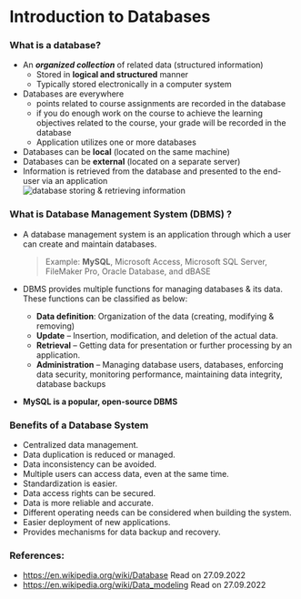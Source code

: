 # Introduction to Databases
### What is a database? 

- An ***organized  collection*** of related data (structured information) 
    -  Stored in **logical and structured** manner
    - Typically stored electronically in a computer system
- Databases are everywhere 
    - points related to course assignments are recorded in the database
    - if you do enough work on the course to achieve the learning objectives related to the course, your grade will be recorded in the database
    - Application utilizes one or more databases
- Databases can be **local** (located on the same machine)
- Databases can be **external** (located on a separate server)
- Information is retrieved from the database and presented to the end-user via an application  
![database storing & retrieving information](assets/images/db.png)
### What is Database Management System (DBMS) ?
- A database management system is an application through which a user can create and maintain databases.
    > Example: **MySQL**, Microsoft Access, Microsoft SQL Server, FileMaker Pro, Oracle Database, and dBASE

- DBMS provides multiple functions for managing databases & its data. These functions can be classified as below: 
    - **Data definition**: Organization of the data (creating, modifying & removing)
     - **Update** – Insertion, modification, and deletion of the actual data.
     - **Retrieval** – Getting data for presentation or further processing by an application.
     - **Administration** – Managing database users, databases, enforcing data security, monitoring performance, maintaining data integrity, database backups
- **MySQL is a popular, open-source DBMS**

### Benefits of a Database System
- Centralized data management.
- Data duplication is reduced or managed.
- Data inconsistency can be avoided.
- Multiple users can access data, even at the same time.
- Standardization is easier.
- Data access rights can be secured.
- Data is more reliable and accurate.
- Different operating needs can be considered when building the system.
- Easier deployment of new applications.
- Provides mechanisms for data backup and recovery.


### References: 
- https://en.wikipedia.org/wiki/Database Read on 27.09.2022
- https://en.wikipedia.org/wiki/Data_modeling Read on 27.09.2022


